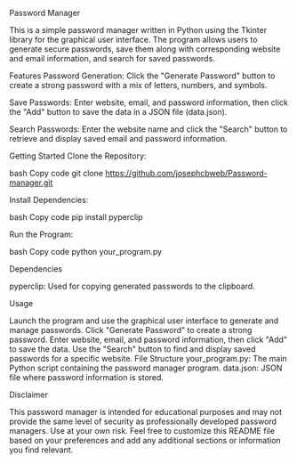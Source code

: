 Password Manager


This is a simple password manager written in Python using the Tkinter library for the graphical user interface. The program allows users to generate secure passwords, save them along with corresponding website and email information, and search for saved passwords.

Features
Password Generation: Click the "Generate Password" button to create a strong password with a mix of letters, numbers, and symbols.

Save Passwords: Enter website, email, and password information, then click the "Add" button to save the data in a JSON file (data.json).

Search Passwords: Enter the website name and click the "Search" button to retrieve and display saved email and password information.

Getting Started
Clone the Repository:

bash
Copy code
git clone https://github.com/josephcbweb/Password-manager.git

Install Dependencies:

bash
Copy code
pip install pyperclip

Run the Program:

bash
Copy code
python your_program.py

Dependencies

pyperclip: Used for copying generated passwords to the clipboard.

Usage

Launch the program and use the graphical user interface to generate and manage passwords.
Click "Generate Password" to create a strong password.
Enter website, email, and password information, then click "Add" to save the data.
Use the "Search" button to find and display saved passwords for a specific website.
File Structure
your_program.py: The main Python script containing the password manager program.
data.json: JSON file where password information is stored.

Disclaimer

This password manager is intended for educational purposes and may not provide the same level of security as professionally developed password managers. Use at your own risk.
Feel free to customize this README file based on your preferences and add any additional sections or information you find relevant.
